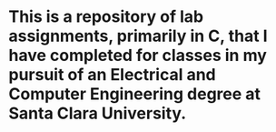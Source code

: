 # This is a repository of lab assignments, primarily in C, that I have completed for classes in my pursuit of an Electrical and Computer Engineering degree at Santa Clara University. 
